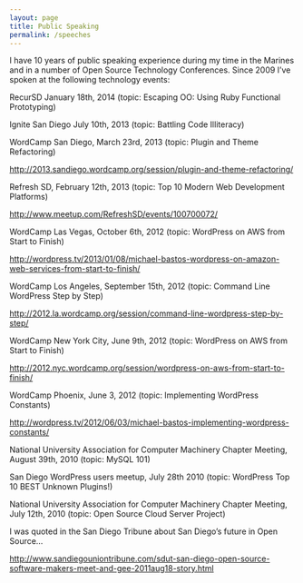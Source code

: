 ```yaml
---
layout: page
title: Public Speaking
permalink: /speeches
---
```


I have 10 years of public speaking experience during my time in the Marines and in a number of Open Source Technology Conferences. Since 2009 I’ve spoken at the following technology events:

RecurSD January 18th, 2014 (topic: Escaping OO: Using Ruby Functional Prototyping)

Ignite San Diego July 10th, 2013 (topic: Battling Code Illiteracy)

WordCamp San Diego, March 23rd, 2013 (topic: Plugin and Theme Refactoring)

http://2013.sandiego.wordcamp.org/session/plugin-and-theme-refactoring/

Refresh SD, February 12th, 2013 (topic: Top 10 Modern Web Development Platforms)

http://www.meetup.com/RefreshSD/events/100700072/

WordCamp Las Vegas, October 6th, 2012 (topic: WordPress on AWS from Start to Finish)

http://wordpress.tv/2013/01/08/michael-bastos-wordpress-on-amazon-web-services-from-start-to-finish/

WordCamp Los Angeles, September 15th, 2012 (topic: Command Line WordPress Step by Step)

http://2012.la.wordcamp.org/session/command-line-wordpress-step-by-step/

WordCamp New York City, June 9th, 2012 (topic: WordPress on AWS from Start to Finish)

http://2012.nyc.wordcamp.org/session/wordpress-on-aws-from-start-to-finish/

WordCamp Phoenix, June 3, 2012 (topic: Implementing WordPress Constants)

http://wordpress.tv/2012/06/03/michael-bastos-implementing-wordpress-constants/

National University Association for Computer Machinery Chapter Meeting, August 39th, 2010 (topic: MySQL 101)

San Diego WordPress users meetup, July 28th 2010 (topic: WordPress Top 10 BEST Unknown Plugins!)

National University Association for Computer Machinery Chapter Meeting, July 12th, 2010 (topic: Open Source Cloud Server Project)

I was quoted in the San Diego Tribune about San Diego’s future in Open Source…

http://www.sandiegouniontribune.com/sdut-san-diego-open-source-software-makers-meet-and-gee-2011aug18-story.html
